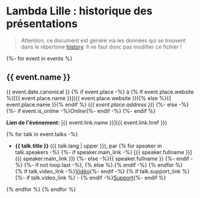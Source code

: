 # Lambda Lille : historique des présentations

> Attention, ce document est généré via les données qui se trouvent
> dans le répertoire [history](https://github.com/lambdalille/history).
> Il ne faut donc pas modifier ce fichier !

{%- for event in events %}

## {{ event.name }}

{{ event.date.canonical }}
{% if event.place -%}
à {% if event.place.website %}[{{ event.place.name }}]({{ event.place.website }}){% else %}{{ event.place.name }}{% endif %}
(_{{ event.place.address  }}_)
{%- else -%}{%- if event.is_online -%}_Online_{%- endif -%}
{%- endif %}

**Lien de l'événement:** [{{ event.link.name }}]({{ event.link.href  }})

{% for talk in event.talks -%}

- **{{ talk.title }}** ({{ talk.lang | upper }}), par
  {% for speaker in talk.speakers -%}
  {%- if speaker.main_link -%}
  [{{ speaker.fullname }}]({{ speaker.main_link }})
  {%- else -%}{{ speaker.fullname }}
  {%- endif -%}
  {%- if not loop.last -%}, {% else %}.{% endif -%}
  {% endfor %}  
  {% if talk.video_link -%}[Vidéo]({{talk.video_link}}){%- endif -%}
  {% if talk.support_link %}{%- if talk.video_link %} - {% endif -%}[Support]({{talk.support_link}}){%- endif %}

{% endfor %}
{% endfor %}
